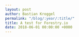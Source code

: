 ```yaml
---
layout: post
author: Bastian Kroggel
permalink: "/blog/:year/:title/"
title: A test for Forestry.io
date: 2018-06-01 00:00:00 +0000
---
```

